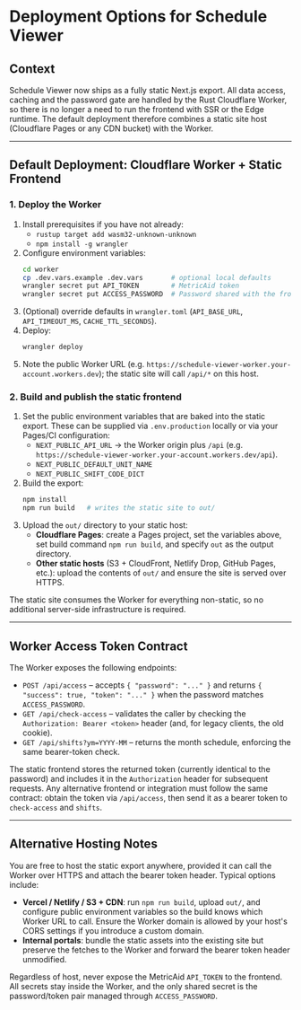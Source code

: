# Deployment Options for Schedule Viewer

## Context

Schedule Viewer now ships as a fully static Next.js export. All data access, caching and the password gate are handled by the Rust Cloudflare Worker, so there is no longer a need to run the frontend with SSR or the Edge runtime. The default deployment therefore combines a static site host (Cloudflare Pages or any CDN bucket) with the Worker.

---

## Default Deployment: Cloudflare Worker + Static Frontend

### 1. Deploy the Worker

1. Install prerequisites if you have not already:
   - `rustup target add wasm32-unknown-unknown`
   - `npm install -g wrangler`
2. Configure environment variables:
   ```bash
   cd worker
   cp .dev.vars.example .dev.vars       # optional local defaults
   wrangler secret put API_TOKEN        # MetricAid token
   wrangler secret put ACCESS_PASSWORD  # Password shared with the frontend
   ```
3. (Optional) override defaults in `wrangler.toml` (`API_BASE_URL`, `API_TIMEOUT_MS`, `CACHE_TTL_SECONDS`).
4. Deploy:
   ```bash
   wrangler deploy
   ```
5. Note the public Worker URL (e.g. `https://schedule-viewer-worker.your-account.workers.dev`); the static site will call `/api/*` on this host.

### 2. Build and publish the static frontend

1. Set the public environment variables that are baked into the static export. These can be supplied via `.env.production` locally or via your Pages/CI configuration:
   - `NEXT_PUBLIC_API_URL` → the Worker origin plus `/api` (e.g. `https://schedule-viewer-worker.your-account.workers.dev/api`).
   - `NEXT_PUBLIC_DEFAULT_UNIT_NAME`
   - `NEXT_PUBLIC_SHIFT_CODE_DICT`
2. Build the export:
   ```bash
   npm install
   npm run build   # writes the static site to out/
   ```
3. Upload the `out/` directory to your static host:
   - **Cloudflare Pages**: create a Pages project, set the variables above, set build command `npm run build`, and specify `out` as the output directory.
   - **Other static hosts** (S3 + CloudFront, Netlify Drop, GitHub Pages, etc.): upload the contents of `out/` and ensure the site is served over HTTPS.

The static site consumes the Worker for everything non-static, so no additional server-side infrastructure is required.

---

## Worker Access Token Contract

The Worker exposes the following endpoints:

- `POST /api/access` – accepts `{ "password": "..." }` and returns `{ "success": true, "token": "..." }` when the password matches `ACCESS_PASSWORD`.
- `GET /api/check-access` – validates the caller by checking the `Authorization: Bearer <token>` header (and, for legacy clients, the old cookie).
- `GET /api/shifts?ym=YYYY-MM` – returns the month schedule, enforcing the same bearer-token check.

The static frontend stores the returned token (currently identical to the password) and includes it in the `Authorization` header for subsequent requests. Any alternative frontend or integration must follow the same contract: obtain the token via `/api/access`, then send it as a bearer token to `check-access` and `shifts`.

---

## Alternative Hosting Notes

You are free to host the static export anywhere, provided it can call the Worker over HTTPS and attach the bearer token header. Typical options include:

- **Vercel / Netlify / S3 + CDN**: run `npm run build`, upload `out/`, and configure public environment variables so the build knows which Worker URL to call. Ensure the Worker domain is allowed by your host's CORS settings if you introduce a custom domain.
- **Internal portals**: bundle the static assets into the existing site but preserve the fetches to the Worker and forward the bearer token header unmodified.

Regardless of host, never expose the MetricAid `API_TOKEN` to the frontend. All secrets stay inside the Worker, and the only shared secret is the password/token pair managed through `ACCESS_PASSWORD`.

